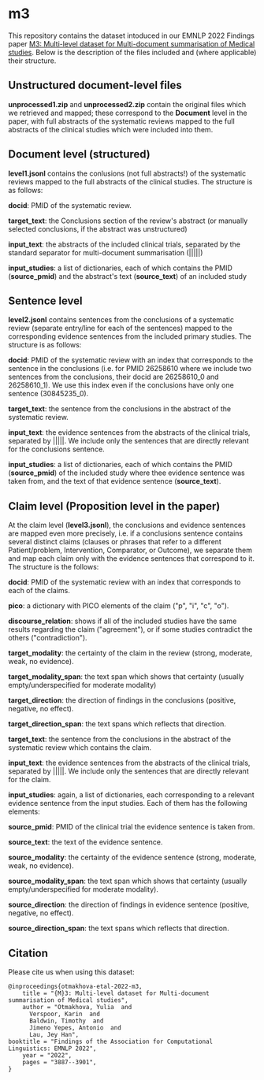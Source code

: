 # m3

This repository contains the dataset intoduced in our EMNLP 2022 Findings paper [M3: Multi-level dataset for Multi-document summarisation of Medical studies](https://aclanthology.org/2022.findings-emnlp.286/). Below is the description of the files included and (where applicable) their structure.

## Unstructured document-level files

**unprocessed1.zip** and **unprocessed2.zip** contain the original files which we retrieved and mapped; these correspond to the **Document** level in the paper, with full abstracts of the systematic reviews mapped to the full abstracts of the clinical studies which were included into them.

## Document level (structured)

**level1.jsonl** contains the conlusions (not full abstracts!) of the systematic reviews mapped to the full abstracts of the clinical studies. The structure is as follows:

**docid**: PMID of the systematic review.

**target_text**: the Conclusions section of the review's abstract (or manually selected conclusions, if the abstract was unstructured)

**input_text**: the abstracts of the included clinical trials, separated by the standard separator for multi-document summarisation (|||||)

**input_studies**: a list of dictionaries, each of which contains the PMID (**source_pmid**) and the abstract's text (**source_text**) of an included study 

## Sentence level

**level2.jsonl** contains sentences from the conclusions of a systematic review (separate entry/line for each of the sentences) mapped to the corresponding evidence sentences from the included primary studies. The structure is as follows:

**docid**: PMID of the systematic review with an index that corresponds to the sentence in the conclusions (i.e. for PMID 26258610 where we include two sentences from the conclusions, their docid are 26258610_0 and 26258610_1). We use this index even if the conclusions have only one sentence (30845235_0).

**target_text**: the sentence from the conclusions in the abstract of the systematic review.

**input_text**: the evidence sentences from the abstracts of the clinical trials, separated by |||||. We include only the sentences that are directly relevant for the conclusions sentence.

**input_studies**: a list of dictionaries, each of which contains the PMID (**source_pmid**) of the included study where thee evidence sentence was taken from, and the text of that evidence sentence (**source_text**).

## Claim level (Proposition level in the paper)

At the claim level (**level3.jsonl**), the conclusions and evidence sentences are mapped even more precisely, i.e. if a conclusions sentence contains several distinct claims (clauses or phrases that refer to a different Patient/problem, Intervention, Comparator, or Outcome), we separate them and map each claim only with the evidence sentences that correspond to it. The structure is the follows:

**docid**: PMID of the systematic review with an index that corresponds to each of the claims.

**pico**: a dictionary with PICO elements of the claim ("p", "i", "c", "o"). 

**discourse_relation**: shows if all of the included studies have the same results regarding the claim ("agreement"), or if some studies contradict the others ("contradiction").

**target_modality**: the certainty of the claim in the review (strong, moderate, weak, no evidence).

**target_modality_span**: the text span which shows that certainty (usually empty/underspecified for moderate modality)

**target_direction**: the direction of findings in the conclusions (positive, negative, no effect).

**target_direction_span**: the text spans which reflects that direction.

**target_text**: the sentence from the conclusions in the abstract of the systematic review which contains the claim.

**input_text**: the evidence sentences from the abstracts of the clinical trials, separated by |||||. We include only the sentences that are directly relevant for the claim.

**input_studies**: again, a list of dictionaries, each corresponding to a relevant evidence sentence from the input studies. Each of them has the following elements:

**source_pmid**: PMID of the clinical trial the evidence sentence is taken from.

**source_text**: the text of the evidence sentence.

**source_modality**: the certainty of the evidence sentence (strong, moderate, weak, no evidence).

**source_modality_span**: the text span which shows that certainty (usually empty/underspecified for moderate modality).

**source_direction**: the direction of findings in evidence sentence (positive, negative, no effect).

**source_direction_span**: the text spans which reflects that direction.


## Citation

Please cite us when using this dataset:

```
@inproceedings{otmakhova-etal-2022-m3,
    title = "{M}3: Multi-level dataset for Multi-document summarisation of Medical studies",
    author = "Otmakhova, Yulia  and
      Verspoor, Karin  and
      Baldwin, Timothy  and
      Jimeno Yepes, Antonio  and
      Lau, Jey Han",
booktitle = "Findings of the Association for Computational Linguistics: EMNLP 2022",
    year = "2022",
    pages = "3887--3901",
}
```





